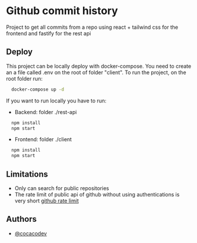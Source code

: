 
# Github commit history

Project to get all commits from a repo using react + tailwind css for the frontend and fastify for the rest api



## Deploy

This project can be locally deploy with docker-compose. You need to create an a file called .env on the root of folder "client".
To run the project, on the root folder run:
```bash
  docker-compose up -d
``` 

If you want to run locally you have to run:
 - Backend: folder ./rest-api
```bash
  npm install
  npm start
```
 - Frontend: folder ./client
```bash
  npm install
  npm start
```


## Limitations

- Only can search for public repositories
- The rate limit of public api of github without using authentications is very short [github rate limit](https://docs.github.com/en/enterprise-cloud@latest/developers/apps/building-github-apps/rate-limits-for-github-apps)


## Authors

- [@cocacodev](https://github.com/cocaco-dev)

